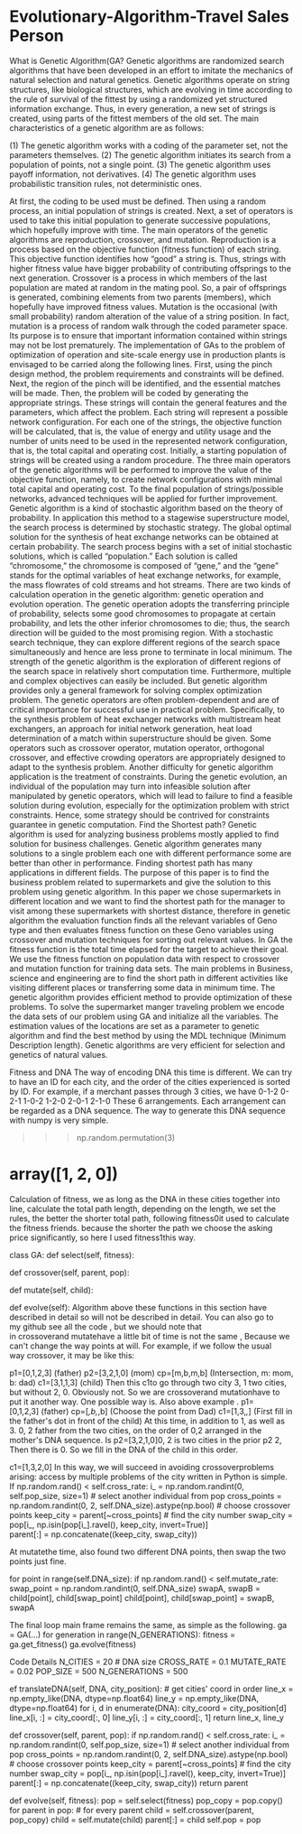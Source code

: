 # Evolutionary-Algorithm-Travel Sales Person

What is Genetic Algorithm(GA?
Genetic algorithms are randomized search algorithms that have been developed in an effort to imitate the mechanics of natural selection and natural genetics. Genetic algorithms operate on string structures, like biological structures, which are evolving in time according to the rule of survival of the fittest by using a randomized yet structured information exchange. Thus, in every generation, a new set of strings is created, using parts of the fittest members of the old set. The main characteristics of a genetic algorithm are as follows:

(1) The genetic algorithm works with a coding of the parameter set, not the parameters themselves.
(2) The genetic algorithm initiates its search from a population of points, not a single point.
(3) The genetic algorithm uses payoff information, not derivatives.
(4) The genetic algorithm uses probabilistic transition rules, not deterministic ones.

At first, the coding to be used must be defined. Then using a random process, an initial population of strings is created. Next, a set of operators is used to take this initial population to generate successive populations, which hopefully improve with time. The main operators of the genetic algorithms are reproduction, crossover, and mutation.
Reproduction is a process based on the objective function (fitness function) of each string. This objective function identifies how “good” a string is. Thus, strings with higher fitness value have bigger probability of contributing offsprings to the next generation.
Crossover is a process in which members of the last population are mated at random in the mating pool. So, a pair of offsprings is generated, combining elements from two parents (members), which hopefully have improved fitness values. Mutation is the occasional (with small probability) random alteration of the value of a string position. In fact, mutation is a process of random walk through the coded parameter space. Its purpose is to ensure that important information contained within strings may not be lost prematurely.
The implementation of GAs to the problem of optimization of operation and site-scale energy use in production plants is envisaged to be carried along the following lines.
First, using the pinch design method, the problem requirements and constraints will be defined. Next, the region of the pinch will be identified, and the essential matches will be made. Then, the problem will be coded by generating the appropriate strings. These strings will contain the general features and the parameters, which affect the problem. Each string will represent a possible network configuration. For each one of the strings, the objective function will be calculated, that is, the value of energy and utility usage and the number of units need to be used in the represented network configuration, that is, the total capital and operating cost. Initially, a starting population of strings will be created using a random procedure. The three main operators of the genetic algorithms will be performed to improve the value of the objective function, namely, to create network configurations with minimal total capital and operating cost. To the final population of strings/possible networks, advanced techniques will be applied for further improvement.
Genetic algorithm is a kind of stochastic algorithm based on the theory of probability. In application this method to a stagewise superstructure model, the search process is determined by stochastic strategy. The global optimal solution for the synthesis of heat exchange networks can be obtained at certain probability. The search process begins with a set of initial stochastic solutions, which is called “population.” Each solution is called “chromosome,” the chromosome is composed of “gene,” and the “gene” stands for the optimal variables of heat exchange networks, for example, the mass flowrates of cold streams and hot streams.
There are two kinds of calculation operation in the genetic algorithm: genetic operation and evolution operation. The genetic operation adopts the transferring principle of probability, selects some good chromosomes to propagate at certain probability, and lets the other inferior chromosomes to die; thus, the search direction will be guided to the most promising region. With a stochastic search technique, they can explore different regions of the search space simultaneously and hence are less prone to terminate in local minimum. The strength of the genetic algorithm is the exploration of different regions of the search space in relatively short computation time. Furthermore, multiple and complex objectives can easily be included. But genetic algorithm provides only a general framework for solving complex optimization problem. The genetic operators are often problem-dependent and are of critical importance for successful use in practical problem. Specifically, to the synthesis problem of heat exchanger networks with multistream heat exchangers, an approach for initial network generation, heat load determination of a match within superstructure should be given. Some operators such as crossover operator, mutation operator, orthogonal crossover, and effective crowding operators are appropriately designed to adapt to the synthesis problem. Another difficulty for genetic algorithm application is the treatment of constraints. During the genetic evolution, an individual of the population may turn into infeasible solution after manipulated by genetic operators, which will lead to failure to find a feasible solution during evolution, especially for the optimization problem with strict constraints. Hence, some strategy should be contrived for constraints guarantee in genetic computation.
Find the Shortest path?
Genetic algorithm is used for analyzing business problems mostly applied to find solution for business challenges. Genetic algorithm generates many solutions to a single problem each one with different performance some are better than other in performance.
Finding shortest path has many applications in different fields. The purpose of this paper is to find the business problem related to supermarkets and give the solution to this problem using genetic algorithm. In this paper we chose supermarkets in different location and we want to find the shortest path for the manager to visit among these supermarkets with shortest distance, therefore in genetic algorithm the evaluation function finds all the relevant variables of Geno type and then evaluates fitness function on these Geno variables using crossover and mutation techniques for sorting out relevant values. In GA the fitness function is the total time elapsed for the target to achieve their goal. We use the fitness function on population data with respect to crossover and mutation function for training data sets. The main problems in Business, science and engineering are to find the short path in different activities like visiting different places or transferring some data in minimum time.
The genetic algorithm provides efficient method to provide optimization of these problems. To solve the supermarket manger traveling problem we encode the data sets of our problem using GA and initialize all the variables. The estimation values of the locations are set as a parameter to genetic algorithm and find the best method by using the MDL technique (Minimum Description length). Genetic algorithms are very efficient for selection and genetics of natural values.




Fitness and DNA
The way of encoding DNA this time is different. We can try to have an ID for each city, and the order of the cities experienced is sorted by ID. For example, if a merchant passes through 3 cities, we have
0-1-2
0-2-1
1-0-2
1-2-0
2-0-1
2-1-0
These 6 arrangements. Each arrangement can be regarded as a DNA sequence. The way to generate this DNA sequence with numpy is very simple.

>>> np.random.permutation(3) 
# array([1, 2, 0])


Calculation of fitness, we as long as the DNA in these cities together into line, calculate the total path length, depending on the length, we set the rules, the better the shorter total path, following fitness0it used to calculate the fitness friends. because the shorter the path we choose the asking price significantly, so here I used fitness1this way.


class GA:
def select(self, fitness):

def crossover(self, parent, pop):

def mutate(self, child):

def evolve(self):
Algorithm above these functions in this section have described in detail so will not be described in detail. You can also go to my github see all the code , but we should note that in crossoverand mutatehave a little bit of time is not the same , Because we can't change the way points at will. For example, if we follow the usual way crossover, it may be like this:

p1=[0,1,2,3] (father)
p2=[3,2,1,0] (mom)
cp=[m,b,m,b] (Intersection, m: mom, b: dad)
c1=[3,1,1,3] (child)
Then this c1to go through two city 3, 1 two cities, but without 2, 0. Obviously not. So we are crossoverand mutationhave to put it another way. One possible way is. Also above example .
p1=[0,1,2,3] (father)
cp=[_,b,_,b] (Choose the point from Dad)
c1=[1,3,_,_] (First fill in the father's dot in front of the child)
At this time, in addition to 1, as well as 3. 0, 2 father from the two cities, on the order of 0,2 arranged in the mother's DNA sequence. Is p2=[3,2,1,0]0, 2 is two cities in the prior p2 2, Then there is 0. So we fill in the DNA of the child in this order.

c1=[1,3,2,0]
In this way, we will succeed in avoiding crossoverproblems arising: access by multiple problems of the city written in Python is simple.
If np.random.rand() < self.cross_rate: i_ = np.random.randint(0, self.pop_size, size=1) # select another individual from pop 
cross_points = np.random.randint(0, 2, self.DNA_size).astype(np.bool) # choose crossover points 
keep_city = parent[~cross_points] # find the city number 
swap_city = pop[i_, np.isin(pop[i_].ravel(), keep_city, invert=True)]  
parent[:] = np.concatenate((keep_city, swap_city))

At mutatethe time, also found two different DNA points, then swap the two points just fine.

for point in range(self.DNA_size): 
if np.random.rand() < self.mutate_rate: 
swap_point = np.random.randint(0, self.DNA_size) 
swapA, swapB = child[point], child[swap_point] child[point], child[swap_point] = swapB, swapA

The final loop main frame remains the same, as simple as the following.
ga = GA(...) for generation in range(N_GENERATIONS): fitness = ga.get_fitness() ga.evolve(fitness)

Code Details
N_CITIES = 20 # DNA size
CROSS_RATE = 0.1
MUTATE_RATE = 0.02
POP_SIZE = 500
N_GENERATIONS = 500

ef translateDNA(self, DNA, city_position): # get cities' coord in order
line_x = np.empty_like(DNA, dtype=np.float64)
line_y = np.empty_like(DNA, dtype=np.float64)
for i, d in enumerate(DNA):
city_coord = city_position[d]
line_x[i, :] = city_coord[:, 0]
line_y[i, :] = city_coord[:, 1]
return line_x, line_y

def crossover(self, parent, pop):
if np.random.rand() < self.cross_rate:
i_ = np.random.randint(0, self.pop_size, size=1) # select another individual from pop
cross_points = np.random.randint(0, 2, self.DNA_size).astype(np.bool) # choose crossover points
keep_city = parent[~cross_points] # find the city number
swap_city = pop[i_, np.isin(pop[i_].ravel(), keep_city, invert=True)]
parent[:] = np.concatenate((keep_city, swap_city))
return parent

def evolve(self, fitness):
pop = self.select(fitness)
pop_copy = pop.copy()
for parent in pop: # for every parent
child = self.crossover(parent, pop_copy)
child = self.mutate(child)
parent[:] = child
self.pop = pop
